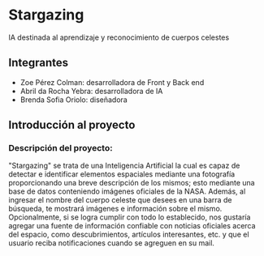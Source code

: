 # Stargazing
IA destinada al aprendizaje y reconocimiento de cuerpos celestes

## Integrantes
- Zoe Pérez Colman: desarrolladora de Front y Back end
- Abril da Rocha Yebra: desarrolladora de IA
- Brenda Sofia Oriolo: diseñadora

## Introducción al proyecto
### Descripción del proyecto:
"Stargazing" se trata de una Inteligencia Artificial la cual es capaz de detectar e identificar elementos espaciales mediante una fotografía proporcionando una breve descripción de los mismos; esto mediante una base de datos conteniendo imágenes oficiales de la NASA. Además, al ingresar el nombre del cuerpo celeste que desees en una barra de búsqueda, te mostrará imágenes e información sobre el mismo. Opcionalmente, si se logra cumplir con todo lo establecido, nos gustaría agregar una fuente de información confiable con noticias oficiales acerca del espacio, como descubrimientos, artículos interesantes, etc. y que el usuario reciba notificaciones cuando se agreguen en su mail.
